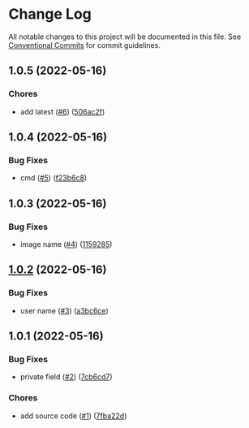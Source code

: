 # Change Log

All notable changes to this project will be documented in this file.
See [Conventional Commits](https://conventionalcommits.org) for commit guidelines.

<a name="1.0.5"></a>
## 1.0.5 (2022-05-16)


### Chores

* add latest ([#6](https://github.com/Himenon/template-js/issues/6)) ([506ac2f](https://github.com/Himenon/template-js/commit/506ac2f))





<a name="1.0.4"></a>
## 1.0.4 (2022-05-16)


### Bug Fixes

* cmd ([#5](https://github.com/Himenon/template-js/issues/5)) ([f23b6c8](https://github.com/Himenon/template-js/commit/f23b6c8))





<a name="1.0.3"></a>
## 1.0.3 (2022-05-16)


### Bug Fixes

* image name ([#4](https://github.com/Himenon/template-js/issues/4)) ([1159285](https://github.com/Himenon/template-js/commit/1159285))





<a name="1.0.2"></a>
## [1.0.2](https://github.com/Himenon/template-js/compare/@himenon/http-echo@1.0.1...@himenon/http-echo@1.0.2) (2022-05-16)


### Bug Fixes

* user name ([#3](https://github.com/Himenon/template-js/issues/3)) ([a3bc6ce](https://github.com/Himenon/template-js/commit/a3bc6ce))





<a name="1.0.1"></a>
## 1.0.1 (2022-05-16)


### Bug Fixes

* private field ([#2](https://github.com/Himenon/template-js/issues/2)) ([7cb6cd7](https://github.com/Himenon/template-js/commit/7cb6cd7))


### Chores

* add source code ([#1](https://github.com/Himenon/template-js/issues/1)) ([7fba22d](https://github.com/Himenon/template-js/commit/7fba22d))
